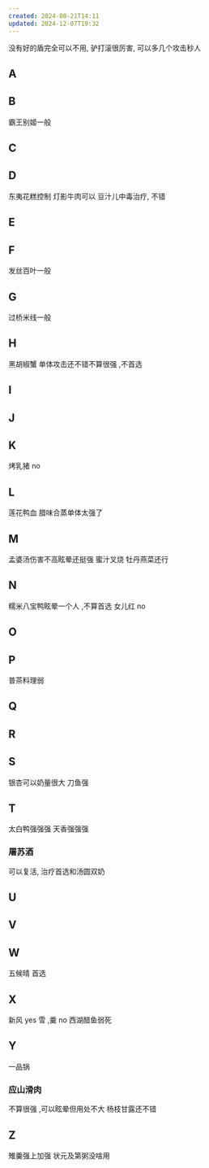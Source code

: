 ```yaml
---
created: 2024-08-21T14:11
updated: 2024-12-07T19:32
---
```

没有好的盾完全可以不用, 驴打滚很厉害, 可以多几个攻击秒人 
## A

## B 
霸王别姬一般 
## C 
## D 
东夷花糕控制 
灯影牛肉可以 
豆汁儿中毒治疗, 不错 
## E 
## F 
发丝百叶一般 
## G 
过桥米线一般 
## H  
黑胡椒蟹 
单体攻击还不错不算很强 ,不首选 
## I 
## J 
## K 
烤乳猪 no 
## L 
莲花鸭血 
腊味合蒸单体太强了 

## M 
孟婆汤伤害不高眩晕还挺强
蜜汁叉烧 
牡丹燕菜还行 
## N  
糯米八宝鸭眩晕一个人  ,不算首选
女儿红 no 
## O 
## P
普茶料理弱
## Q 
## R 
## S 
银杏可以奶量很大 
刀鱼强 
## T 
太白鸭强强强 
天香强强强 
### 屠苏酒 
可以复活, 治疗首选和汤圆双奶 
## U 
## V 
## W 
五候晴 首选
## X  
新风 yes
雪 ,羹 no
西湖醋鱼弱死
## Y 
一品锅 
### 应山滑肉
不算很强 ,可以眩晕但用处不大
杨枝甘露还不错

## Z 
雉羹强上加强
状元及第粥没啥用 